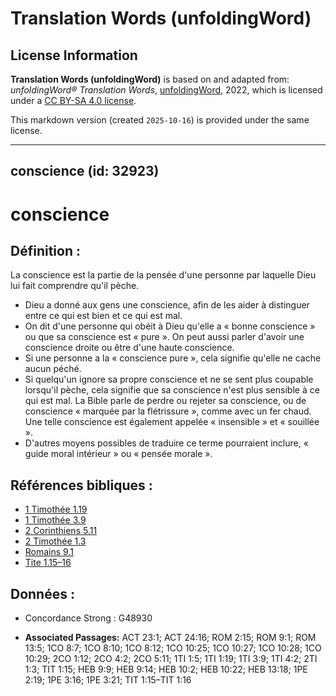 # Translation Words (unfoldingWord)

## License Information

**Translation Words (unfoldingWord)** is based on and adapted from: _unfoldingWord® Translation Words_, [unfoldingWord](https://unfoldingword.org/utw), 2022, which is licensed under a [CC BY-SA 4.0 license](https://creativecommons.org/licenses/by-sa/4.0/legalcode.en).

This markdown version (created `2025-10-16`) is provided under the same license.



--------------------------------

## conscience (id: 32923)

conscience
==========

Définition :
------------

La conscience est la partie de la pensée d'une personne par laquelle Dieu lui fait comprendre qu'il pèche.

* Dieu a donné aux gens une conscience, afin de les aider à distinguer entre ce qui est bien et ce qui est mal.
* On dit d'une personne qui obéit à Dieu qu'elle a « bonne conscience » ou que sa conscience est « pure ». On peut aussi parler d'avoir une conscience droite ou être d'une haute conscience.
* Si une personne a la « conscience pure », cela signifie qu'elle ne cache aucun péché.
* Si quelqu'un ignore sa propre conscience et ne se sent plus coupable lorsqu'il pèche, cela signifie que sa conscience n'est plus sensible à ce qui est mal. La Bible parle de perdre ou rejeter sa conscience, ou de conscience « marquée par la flétrissure », comme avec un fer chaud. Une telle conscience est également appelée « insensible » et « souillée ».
* D'autres moyens possibles de traduire ce terme pourraient inclure, « guide moral intérieur » ou « pensée morale ».

Références bibliques :
----------------------

* [1 Timothée 1\.19](https://ref.ly/1Tim1:19)
* [1 Timothée 3\.9](https://ref.ly/1Tim3:9)
* [2 Corinthiens 5\.11](https://ref.ly/2Cor5:11)
* [2 Timothée 1\.3](https://ref.ly/2Tim1:3)
* [Romains 9\.1](https://ref.ly/Rom9:1)
* [Tite 1\.15–16](https://ref.ly/Titus1:15-Titus1:16)

Données :
---------

* Concordance Strong : G48930

* **Associated Passages:** ACT 23:1; ACT 24:16; ROM 2:15; ROM 9:1; ROM 13:5; 1CO 8:7; 1CO 8:10; 1CO 8:12; 1CO 10:25; 1CO 10:27; 1CO 10:28; 1CO 10:29; 2CO 1:12; 2CO 4:2; 2CO 5:11; 1TI 1:5; 1TI 1:19; 1TI 3:9; 1TI 4:2; 2TI 1:3; TIT 1:15; HEB 9:9; HEB 9:14; HEB 10:2; HEB 10:22; HEB 13:18; 1PE 2:19; 1PE 3:16; 1PE 3:21; TIT 1:15–TIT 1:16

